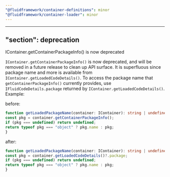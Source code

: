 ```yaml
---
"@fluidframework/container-definitions": minor
"@fluidframework/container-loader": minor
---
```

---
"section": deprecation
---

IContainer.getContainerPackageInfo() is now deprecated

`IContainer.getContainerPackageInfo()` is now deprecated, and will be removed in a future release to clean up API surface. It is superfluous since package name and more is available from `IContainer.getLoadedCodeDetails()`.
To access the package name that `getContainerPackageInfo()` currently provides, use `IFluidCodeDetails.package` returned by `IContainer.getLoadedCodeDetails()`. Example:

before:
``` typescript
function getLoadedPackageName(container: IContainer): string | undefined {
const pkg = container.getContainerPackageInfo();
if (pkg === undefined) return undefined;
return typeof pkg === "object" ? pkg.name : pkg;
}
```
after:
``` typescript
function getLoadedPackageName(container: IContainer): string | undefined {
const pkg = container.getLoadedCodeDetails()?.package;
if (pkg === undefined) return undefined;
return typeof pkg === "object" ? pkg.name : pkg;
}
```
